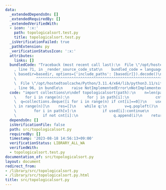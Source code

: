 ```yaml
---
data:
  _extendedDependsOn: []
  _extendedRequiredBy: []
  _extendedVerifiedWith:
  - icon: ':x:'
    path: topologicalsort.test.py
    title: topologicalsort.test.py
  _isVerificationFailed: true
  _pathExtension: py
  _verificationStatusIcon: ':x:'
  attributes:
    links: []
  bundledCode: "Traceback (most recent call last):\n  File \"/opt/hostedtoolcache/Python/3.11.4/x64/lib/python3.11/site-packages/onlinejudge_verify/documentation/build.py\"\
    , line 71, in _render_source_code_stat\n    bundled_code = language.bundle(stat.path,\
    \ basedir=basedir, options={'include_paths': [basedir]}).decode()\n          \
    \         ^^^^^^^^^^^^^^^^^^^^^^^^^^^^^^^^^^^^^^^^^^^^^^^^^^^^^^^^^^^^^^^^^^^^^^^^^^^^^^^^^\n\
    \  File \"/opt/hostedtoolcache/Python/3.11.4/x64/lib/python3.11/site-packages/onlinejudge_verify/languages/python.py\"\
    , line 96, in bundle\n    raise NotImplementedError\nNotImplementedError\n"
  code: "import collections\n\ndef topologicalsort(path):\n    n=len(path)\n    cnt=[0]*n\n\
    \    for i in range(n):\n        for j in path[i]:\n            cnt[j]+=1\n  \
    \  q=collections.deque([i for i in range(n) if cnt[i]==0])\n    used=[0 for i\
    \ in range(n)]\n    res=[]\n    while q:\n        v=q.popleft()\n        res.append(v)\n\
    \        for i in path[v]:\n            if used[i]:continue\n            cnt[i]-=1\n\
    \            if not cnt[i]:\n                q.append(i)\n    return res"
  dependsOn: []
  isVerificationFile: false
  path: src/topologicalsort.py
  requiredBy: []
  timestamp: '2023-08-18 14:56:13+09:00'
  verificationStatus: LIBRARY_ALL_WA
  verifiedWith:
  - topologicalsort.test.py
documentation_of: src/topologicalsort.py
layout: document
redirect_from:
- /library/src/topologicalsort.py
- /library/src/topologicalsort.py.html
title: src/topologicalsort.py
---
```


